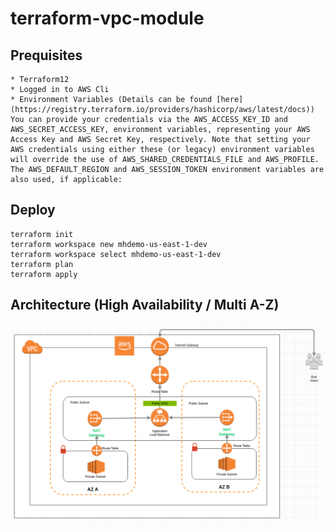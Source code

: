 # terraform-vpc-module

## Prequisites
    * Terraform12
    * Logged in to AWS Cli
    * Environment Variables (Details can be found [here] (https://registry.terraform.io/providers/hashicorp/aws/latest/docs))
    You can provide your credentials via the AWS_ACCESS_KEY_ID and AWS_SECRET_ACCESS_KEY, environment variables, representing your AWS Access Key and AWS Secret Key, respectively. Note that setting your AWS credentials using either these (or legacy) environment variables will override the use of AWS_SHARED_CREDENTIALS_FILE and AWS_PROFILE. The AWS_DEFAULT_REGION and AWS_SESSION_TOKEN environment variables are also used, if applicable:


## Deploy
```
terraform init
terraform workspace new mhdemo-us-east-1-dev
terraform workspace select mhdemo-us-east-1-dev
terraform plan
terraform apply
```

## Architecture (High Availability / Multi A-Z)

![Assignment Architecture](./mastercard_architecture.PNG)
